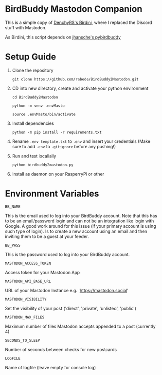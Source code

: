 
# BirdBuddy Mastodon Companion

This is a simple copy of [DenchyRS's Birdini](https://github.com/DenchyRS/Birdini), where I replaced the Discord stuff with Mastodon.

As Birdini, this script depends on [jhansche's pybirdbuddy](https://github.com/jhansche/pybirdbuddy)

# Setup Guide

1. Clone the repository

    `git clone https://github.com/rabede/BirdBuddy2Mastodon.git`

2. CD into new directory, create and activate your python environment

    `cd BirdBuddy2Mastodon`

    `python -m venv .envMasto`

    `source .envMasto/bin/activate`

3. Install dependencies

    `python -m pip install -r requirements.txt`

4. Rename `.env template.txt` to `.env` and insert your credentials (Make sure to add `.env` to `.gitignore` before any pushing!)   

5. Run and test locallally

    `python birdbuddy2mastodon.py`

6. Install as daemon on your RasperryPi or other    

# Environment Variables

`BB_NAME`

This is the email used to log into your BirdBuddy account. Note that this has to be an email/password login and can not be an integration like login with Google. A good work around for this issue (if your primary account is using such type of login). Is to create a new account using an email and then inviting them to be a guest at your feeder.

`BB_PASS`

This is the password used to log into your BirdBuddy account.

`MASTODON_ACCESS_TOKEN`

Access token for your Mastodon App 

`MASTODON_API_BASE_URL`

URL of your Mastodon Instance e.g. 'https://mastodon.social' 

`MASTODON_VISIBILITY`

Set the visibility of your post  ('direct', 'private', 'unlisted', 'public')

`MASTODON_MAX_FILES`

Maximum number of files Mastodon accepts appended to a post (currently 4)

`SECONDS_TO_SLEEP` 

Number of seconds between checks for new postcards

`LOGFILE`

Name of logfile (leave empty for console log)
